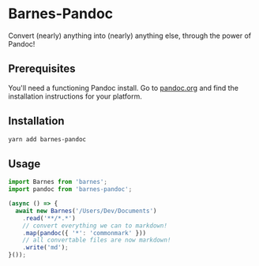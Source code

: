 # Barnes-Pandoc

Convert (nearly) anything into (nearly) anything else, through the power of
Pandoc!

## Prerequisites
You'll need a functioning Pandoc install. Go to [pandoc.org](http://pandoc.org)
and find the installation instructions for your platform.

## Installation
```bash
yarn add barnes-pandoc
```

## Usage
```javascript
import Barnes from 'barnes';
import pandoc from 'barnes-pandoc';

(async () => {
  await new Barnes('/Users/Dev/Documents')
    .read('**/*.*')
    // convert everything we can to markdown!
    .map(pandoc({ '*': 'commonmark' }))
    // all convertable files are now markdown!
    .write('md');
}());
```